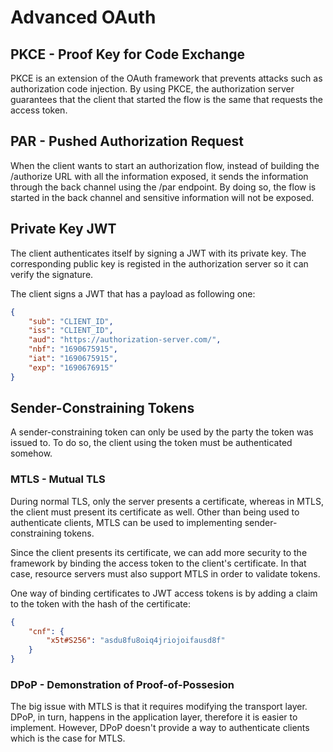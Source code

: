# Advanced OAuth

## PKCE - Proof Key for Code Exchange
PKCE is an extension of the OAuth framework that prevents attacks such as authorization code injection. By using PKCE, the authorization server guarantees that the client that started the flow is the same that requests the access token.

## PAR - Pushed Authorization Request
When the client wants to start an authorization flow, instead of building the /authorize URL with all the information exposed, it sends the information through the back channel using the /par endpoint. By doing so, the flow is started in the back channel and sensitive information will not be exposed.


## Private Key JWT
The client authenticates itself by signing a JWT with its private key. The corresponding public key is registed in the authorization server so it can verify the signature.

The client signs a JWT that has a payload as following one:
```json
{
    "sub": "CLIENT_ID",
    "iss": "CLIENT_ID",
    "aud": "https://authorization-server.com/",
    "nbf": "1690675915",
    "iat": "1690675915",
    "exp": "1690676915"
}
```

## Sender-Constraining Tokens
A sender-constraining token can only be used by the party the token was issued to. To do so, the client using the token must be authenticated somehow.

### MTLS - Mutual TLS
During normal TLS, only the server presents a certificate, whereas in MTLS, the client must present its certificate as well. Other than being used to authenticate clients, MTLS can be used to implementing sender-constraining tokens.

Since the client presents its certificate, we can add more security to the framework by binding the access token to the client's certificate. In that case, resource servers must also support MTLS in order to validate tokens.

One way of binding certificates to JWT access tokens is by adding a claim to the token with the hash of the certificate:
```json
{
    "cnf": {
        "x5t#S256": "asdu8fu8oiq4jriojoifausd8f"
    }
}
```

### DPoP - Demonstration of Proof-of-Possesion
The big issue with MTLS is that it requires modifying the transport layer. DPoP, in turn, happens in the application layer, therefore it is easier to implement. However, DPoP doesn't provide a way to authenticate clients which is the case for MTLS.